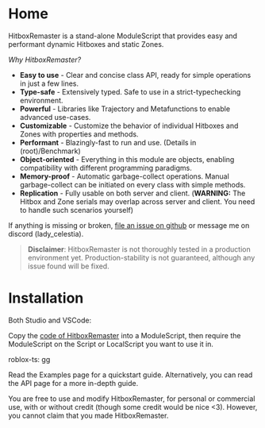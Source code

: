 # Home
HitboxRemaster is a stand-alone ModuleScript that provides easy and performant dynamic Hitboxes and static Zones.

*Why HitboxRemaster?*

- **Easy to use** - Clear and concise class API, ready for simple operations in just a few lines.
- **Type-safe** - Extensively typed. Safe to use in a strict-typechecking environment.
- **Powerful** - Libraries like Trajectory and Metafunctions to enable advanced use-cases.
- **Customizable** - Customize the behavior of individual Hitboxes and Zones with properties and methods.
- **Performant** - Blazingly-fast to run and use. (Details in (root)/Benchmark)
- **Object-oriented** - Everything in this module are objects, enabling compatibility with different programming paradigms.
- **Memory-proof** - Automatic garbage-collect operations. Manual garbage-collect can be initiated on every class with simple methods.
- **Replication** - Fully usable on both server and client. (**WARNING:** The Hitbox and Zone serials may overlap across server and client. You need to handle such scenarios yourself)

If anything is missing or broken, [file an issue on github](https://github.com/LadyCelastia/HitboxRemaster/issues) or message me on discord (lady_celestia).

> **Disclaimer**: HitboxRemaster is not thoroughly tested in a production environment yet. Production-stability is not guaranteed, although any issue found will be fixed.

# Installation
Both Studio and VSCode:

Copy the [code of HitboxRemaster](https://github.com/LadyCelastia/HitboxRemaster/blob/main/src/init.lua) into a ModuleScript, then require the ModuleScript on the Script or LocalScript you want to use it in.

roblox-ts:
gg



Read the Examples page for a quickstart guide. Alternatively, you can read the API page for a more in-depth guide.

You are free to use and modify HitboxRemaster, for personal or commercial use, with or without credit (though some credit would be nice <3). However, you cannot claim that you made HitboxRemaster.
